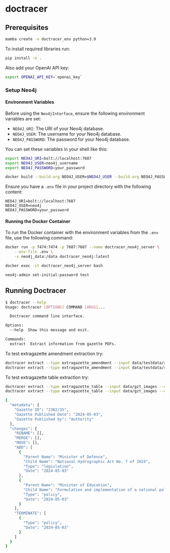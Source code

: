 # doctracer

## Prerequisites

```bash
mamba create -n doctracer_env python=3.9
```

To install required libraries run:

```bash
pip install -e .
```

Also add your OpenAI API key:

```bash
export OPENAI_API_KEY=`openai_key`
```

### Setup Neo4j

#### Environment Variables

Before using the `Neo4jInterface`, ensure the following environment variables are set:

- `NEO4J_URI`: The URI of your Neo4j database.
- `NEO4J_USER`: The username for your Neo4j database.
- `NEO4J_PASSWORD`: The password for your Neo4j database.

You can set these variables in your shell like this:

```bash
export NEO4J_URI=bolt://localhost:7687
export NEO4J_USER=neo4j_username
export NEO4J_PASSWORD=your_password
```

```bash
docker build --build-arg NEO4J_USER=$NEO4J_USER --build-arg NEO4J_PASSWORD=$NEO4J_PASSWORD -t doctracer_neo4j .
```

Ensure you have a `.env` file in your project directory with the following content:

```plaintext
NEO4J_URI=bolt://localhost:7687
NEO4J_USER=neo4j
NEO4J_PASSWORD=your_password
```


#### Running the Docker Container

To run the Docker container with the environment variables from the `.env` file, use the following command:

```bash
docker run -p 7474:7474 -p 7687:7687 --name doctracer_neo4j_server \
    --env-file .env \
    -v neo4j_data:/data doctracer_neo4j:latest
```

```bash
docker exec -it doctracer_neo4j_server bash
```

```bash
neo4j-admin set-initial-password test
```

## Running Doctracer

```bash
$ doctracer --help
Usage: doctracer [OPTIONS] COMMAND [ARGS]...

  Doctracer command line interface.

Options:
  --help  Show this message and exit.

Commands:
  extract  Extract information from gazette PDFs.
```

To test extragazette amendment extraction try:

```bash
doctracer extract --type extragazette_amendment --input data/testdata/sample_gazette.pdf --output output.json
doctracer extract --type extragazette_amendment --input data/testdata/sample_gazette.pdf --output output/amendment/output.json
```

To test extragazette table extraction try:

```bash
doctracer extract --type extragazette_table --input data/gzt_images --output output.txt
doctracer extract --type extragazette_table --input data/gzt_images --output output/table/output.txt
```

```bash
{
  "metadata": {
    "Gazette ID": "2382/35",
    "Gazette Published Date": "2024-05-03",
    "Gazette Published by": "Authority"
  },
  "changes": {
    "RENAME": [],
    "MERGE": [],
    "MOVE": [],
    "ADD": [
      {
        "Parent Name": "Minister of Defence",
        "Child Name": "National Hydrographic Act No. 7 of 2024",
        "Type": "legislation",
        "Date": "2024-05-03"
      },
      {
        "Parent Name": "Minister of Education",
        "Child Name": "Formulation and implementation of a national policy for pre-schools",
        "Type": "policy",
        "Date": "2024-05-03"
      }
    ],
    "TERMINATE": [
      {
        "Type": "policy",
        "Date": "2024-05-03"
      }
    ]
  }
}
```
